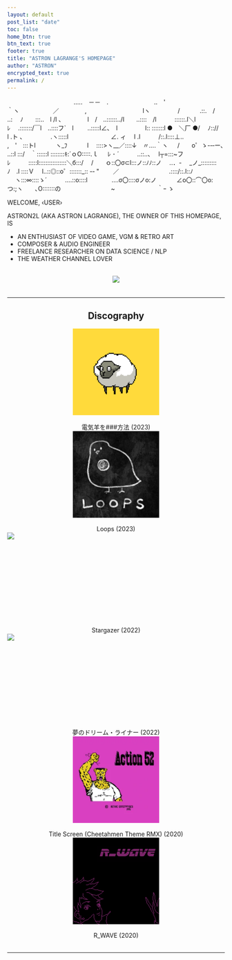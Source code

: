 ```yaml
---
layout: default
post_list: "date"
toc: false
home_btn: true
btn_text: true
footer: true
title: "ASTRON LAGRANGE'S HOMEPAGE"
author: "ASTRON"
encrypted_text: true
permalink: /
---
```


<div class="ascii">
　　　　　　　　　　　.....　－－　.
　　　　　　　 ..　'　　　　　　　　　 ｀ヽ
　　　　 　／　　　　 ,　　　　　　　　　 lヽ
　　　　 /　　　 .::.　/　　 ..: 　ﾉ　　:::..　l /l ､
　　　　l　/　..::::::../l　　..::::　/l　　　::::::.l＼l　
　　　　ﾚ　 .:::::::/￣l　..::::フ`　l　　 ..:::::l∠､　l
　　　　 l:: :::::::l ●　＼厂 ●/　 ﾉ:://　　　l .ト ､
　　　　 .ヽ:::::l　　　　　　　∠. ィ　 l .l　　　/::.l::::⊥..　　　　　
　　 ,　'　:::トl　　　 ヽ_ﾌ　 　　l　 ::::>ヽ__／::::↓　〃....｀ヽ
　 /　　ο゜ゝ-‐‐ー､　　 　 ..::l :::/　｀::::::l ::::::::ｷ:´ｏО:::::.ｌ
　 ﾚ ･ ´　　　..::..、　 l┬=:::~フﾚ　　　:::::l::::::::::::::::＼б:::/
　/　　ｏ::〇σ⊂l:::ノ::ﾉﾉ::ノ　 ..．- 　_ノ_:::::::::ﾉ　.l ::::Ｖ
　l..::◎::ο゜:::::::_:: -‐ "　 　／　　　 　　　　　.::::/::.l::ﾉ
　 ヽ:::∞::::ゝ´　　　....::o::::l　　　　....σ〇::::σノo:ノ
　　　∠ο〇::⌒〇ο:つ:;ヽ　　､O:::::::の
　　　　　　　　~　　　　　　　｀ｰ ゝ
</div>

<p align="left">
WELCOME, &lsaquo;USER&rsaquo;
<br />

ASTRON2L (AKA ASTRON LAGRANGE), THE OWNER OF THIS HOMEPAGE, IS
<br />

* AN ENTHUSIAST OF VIDEO GAME, VGM & RETRO ART<br/>
* COMPOSER & AUDIO ENGINEER<br/>
* FREELANCE RESEARCHER ON DATA SCIENCE / NLP<br/>
* THE WEATHER CHANNEL LOVER
</p>
<br/>

<center>
<a href="https://psnprofiles.com/Astray404" target="_blank">
<img src="https://card.psnprofiles.com/2/Astray404.png" /></a>
<br/>
<br/>

<hr>
<h2> Discography </h2>

<div class="resp-table">
    <div class="table-body-cell">
        <a href="#" target="_blank"><img style="display:block; width:auto; height:200px;" src="../music/origin/Electric Sheep.png"></a><br/>
        電気羊を###方法 (2023)
    </div>
    <div class="table-body-cell">
        <a href="#" target="_blank"><img style="display:block; width:auto; height:200px;" src="../music/origin/Loops.png"></a><br/>
        Loops (2023)
    </div>
    <div class="table-body-cell">
        <a href="https://ampl.ink/6ry3l" target="_blank"><img style="display:block; width:auto; height:200px;" src="https://v2.amp-cdn.net/images/links/4733755d0a3a102f927a80b686d166db8df09132d75034"></a><br/>
        Stargazer (2022)
    </div>
    <div class="table-body-cell">
        <a href="https://ampl.ink/5YEjb" target="_blank"><img style="display:block; width:auto; height:200px;" src="https://v2.amp-cdn.net/images/4734144061370d582aa56ac123d85831605c1e4f21f164"></a><br/>
        夢​の​ド​リ​ー​ム​・​ラ​イ​ナ​ー (2022)
    </div>
    <div class="table-body-cell">
        <a href="https://ampl.ink/NGp5M" target="_blank"><img style="display:block; width:auto; height:200px;" src="../music/remix/Rise of the Cheetahmen/cover.png"></a><br/>
        Title Screen (Cheetahmen Theme RMX) (2020)
    </div>
    <div class="table-body-cell">
        <a href="https://ampl.ink/KxLwm" target="_blank"><img style="display:block; width:auto; height:200px;" src="../music/remix/R_WAVE/cover.png"></a><br/>
        R_WAVE (2020)
    </div>
</div>

<br/>
<hr>
<br/>
<a href="https://github.com/{{ site.github }}" target="_blank"><i class="fa fa-github fa"></i></a>
&nbsp;
<a href="https://www.youtube.com/c/AstronLagrange" target="_blank"><i class="fa fa-youtube fa"></i></a>
&nbsp;
<a href="https://soundcloud.com/astron_lagrange" target="_blank"><i class="fa fa-soundcloud fa"></i></a>
&nbsp;
<a href="https://twitter.com/astroneko404" target="_blank"><i class="fa fa-twitter fa"></i></a>

